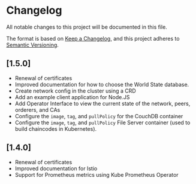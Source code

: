 # Changelog

All notable changes to this project will be documented in this file.

The format is based on [Keep a Changelog](https://keepachangelog.com/en/1.0.0/),
and this project adheres to [Semantic Versioning](https://semver.org/spec/v2.0.0.html).


## [1.5.0]

- Renewal of certificates
- Improved documentation for how to choose the World State database.
- Create network config in the cluster using a CRD
- Add an example client application for Node.JS
- Add Operator Interface to view the current state of the network, peers, orderers, and CAs
- Configure the `image`, `tag`, and `pullPolicy` for the CouchDB container
- Configure the `image`, `tag`, and `pullPolicy` File Server container (used to build chaincodes in Kubernetes).

## [1.4.0]

- Renewal of certificates
- Improved documentation for Istio
- Support for Prometheus metrics using Kube Prometheus Operator